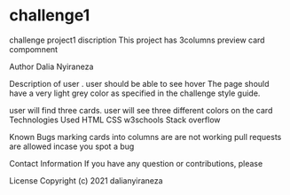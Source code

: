 # challenge1
challenge project1
discription This project has 3columns preview card compomnent

Author Dalia Nyiraneza

Description of user
. user should be able to see hover The page should have a very light grey color as specified in the challenge style guide.

user will find three cards.
user will see three different colors on the card
Technologies Used
HTML CSS w3schools Stack overflow

Known Bugs
marking cards into columns are are not working pull requests are allowed incase you spot a bug

Contact Information
If you have any question or contributions, please

License
Copyright (c) 2021 dalianyiraneza
